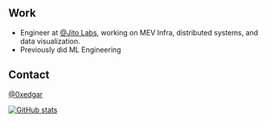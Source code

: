 ## Work

- Engineer at [@Jito Labs](https://twitter.com/jito_labs), working on MEV Infra, distributed systems, and data visualization.
- Previously did ML Engineering

## Contact

[@0xedgar](https://twitter.com/0xedgar)

[![GitHub stats](https://github-readme-stats.vercel.app/api?username=0xedgar)](https://github.com/anuraghazra/github-readme-stats)
